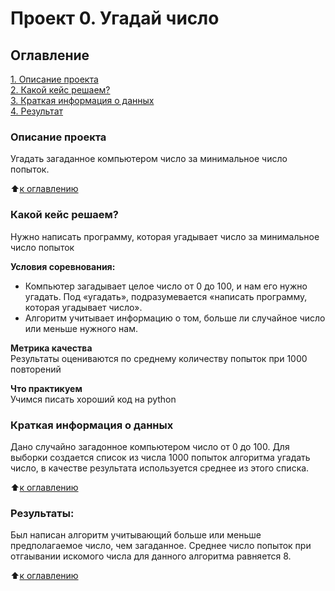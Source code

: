 # Проект 0. Угадай число

## Оглавление  
[1. Описание проекта](README.md#Описание-проекта)  
[2. Какой кейс решаем?](README.md#Какой-кейс-решаем)  
[3. Краткая информация о данных](README.md#Краткая-информация-о-данных)  
[4. Результат](README.md#Результат)    

### Описание проекта    
Угадать загаданное компьютером число за минимальное число попыток.

:arrow_up:[к оглавлению](_)


### Какой кейс решаем?    
Нужно написать программу, которая угадывает число за минимальное число попыток

**Условия соревнования:**  
- Компьютер загадывает целое число от 0 до 100, и нам его нужно угадать. Под «угадать», подразумевается «написать программу, которая угадывает число».
- Алгоритм учитывает информацию о том, больше ли случайное число или меньше нужного нам.

**Метрика качества**     
Результаты оцениваются по среднему количеству попыток при 1000 повторений

**Что практикуем**     
Учимся писать хороший код на python


### Краткая информация о данных
Дано случайно загадонное компьютером число от 0 до 100. Для выборки создается список из числа 1000 попыток алгоритма угадать число, в качестве результата используется среднее из этого списка.
  
:arrow_up:[к оглавлению](.README.md#Оглавление)


### Результаты:  
Был написан алгоритм учитывающий больше или меньше предполагаемое число, чем загаданное. Среднее число попыток при отгаывании искомого числа для данного алгоритма равняется 8.

:arrow_up:[к оглавлению](.README.md#Оглавление)